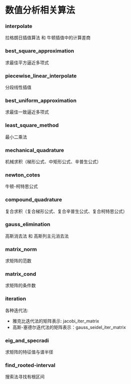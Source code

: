 # 数值分析相关算法
### interpolate
拉格朗日插值算法 和 牛顿插值中的计算差商
### best_square_approximation
求最佳平方逼近多项式
### piecewise_linear_interpolate
分段线性插值
### best_uniform_approximation
求最佳一致逼近多项式
### least_square_method
最小二乘法
### mechanical_quadrature
机械求积（梯形公式、中矩形公式、辛普生公式）
### newton_cotes
牛顿-柯特思公式
### compound_quadrature
复合求积（复合梯形公式、复合辛普生公式、复合柯特思公式）
### gauss_elimination
高斯消去法 和 高斯列主元消去法
### matrix_norm
求矩阵的范数
### matrix_cond
求矩阵的条件数
### iteration
各种迭代法:
 + 雅克比迭代法的矩阵表示: jacobi_iter_matrix
 + 高斯-塞德尔迭代法的矩阵表示：gauss_seidel_iter_matrix
### eig_and_specradi
求矩阵的特征值与谱半径
### find_rooted-interval
搜索法寻找有根区间
